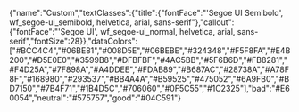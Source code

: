 ﻿{"name":"Custom","textClasses":{"title":{"fontFace":"'Segoe UI Semibold', wf_segoe-ui_semibold, helvetica, arial, sans-serif"},"callout":{"fontFace":"'Segoe UI', wf_segoe-ui_normal, helvetica, arial, sans-serif","fontSize":28}},"dataColors":["#BCC4C4","#06BE81","#008D5E","#06BEBE","#324348","#F5F8FA","#E4B200","#D5E0E0","#3599B8","#DFBFBF","#4AC5BB","#5F6B6D","#FB8281","#F4D25A","#7F898A","#A4DDEE","#FDAB89","#B687AC","#28738A","#A78F8F","#168980","#293537","#BB4A4A","#B59525","#475052","#6A9FB0","#BD7150","#7B4F71","#1B4D5C","#706060","#0F5C55","#1C2325"],"bad":"#E60054","neutral":"#575757","good":"#04C591"}
